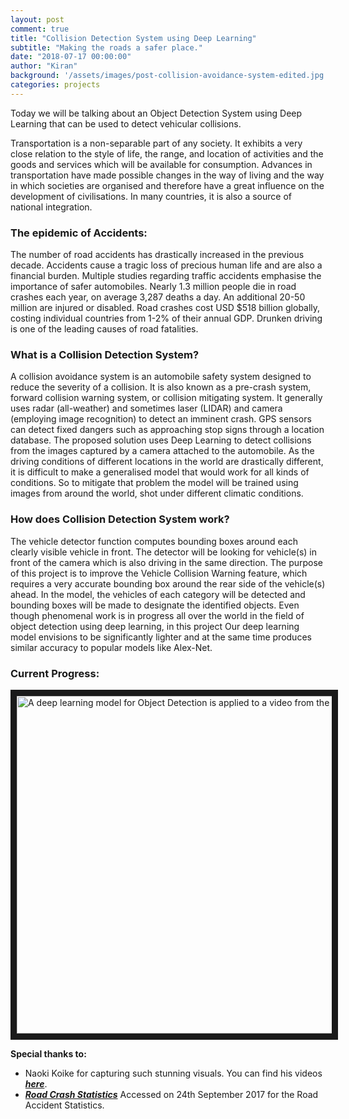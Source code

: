 ```yaml
---
layout: post
comment: true
title: "Collision Detection System using Deep Learning"
subtitle: "Making the roads a safer place."
date: "2018-07-17 00:00:00"  
author: "Kiran"
background: '/assets/images/post-collision-avoidance-system-edited.jpg'
categories: projects
---
```


Today we will be talking about an Object Detection System using Deep Learning that can be used to detect vehicular collisions.

Transportation is a non-separable part of any society. It exhibits a very close relation to the style of life, the range, and location of activities and the goods and services which will be available for consumption. Advances in transportation have made possible changes in the way of living and the way in which societies are organised and therefore have a great influence on the development of civilisations. In many countries, it is also a source of national integration.

### The epidemic of Accidents:

The number of road accidents has drastically increased in the previous decade. Accidents cause a tragic loss of precious human life and are also a financial burden. Multiple studies regarding traffic accidents emphasise the importance of safer automobiles. Nearly 1.3 million people die in road crashes each year, on average 3,287 deaths a day. An additional 20-50 million are injured or disabled. Road crashes cost USD $518 billion globally, costing individual countries from 1-2% of their annual GDP. Drunken driving is one of the leading causes of road fatalities.

### What is a Collision Detection System?

A collision avoidance system is an automobile safety system designed to reduce the severity of a collision. It is also known as a pre-crash system, forward collision warning system, or collision mitigating system. It generally uses radar (all-weather) and sometimes laser (LIDAR) and camera (employing image recognition) to detect an imminent crash. GPS sensors can detect fixed dangers such as approaching stop signs through a location database. The proposed solution uses Deep Learning to detect collisions from the images captured by a camera attached to the automobile. As the driving conditions of different locations in the world are drastically different, it is difficult to make a generalised model that would work for all kinds of conditions. So to mitigate that problem the model will be trained using images from around the world, shot under different climatic conditions.

### How does Collision Detection System work?

The vehicle detector function computes bounding boxes around each clearly visible vehicle in front. The detector will be looking for vehicle(s) in front of the camera which is also driving in the same direction. The purpose of this project is to improve the Vehicle Collision Warning feature, which requires a very accurate bounding box around the rear side of the vehicle(s) ahead. In the model, the vehicles of each category will be detected and bounding boxes will be made to designate the identified objects. Even though phenomenal work is in progress all over the world in the field of object detection using deep learning, in this project Our deep learning model envisions to be significantly lighter and at the same time produces similar accuracy to popular models like Alex-Net.

### Current Progress:
<a href="http://www.youtube.com/watch?feature=player_embedded&v=z5DZFriQmr4
" target="_blank"><img src="http://img.youtube.com/vi/z5DZFriQmr4/0.jpg" 
alt="A deep learning model for Object Detection is applied to a video from the streets of Jakarta." width="720" height="540" border="10" /></a>

**Special thanks to:**

- Naoki Koike for capturing such stunning visuals. You can find his videos [**_here_**](https://vimeo.com/user6142897).
- [**_Road Crash Statistics_**](http://asirt.org/initiatives/informing-road-users/road-safety-facts/road-crash-statistics) Accessed on 24th September 2017 for the Road Accident Statistics.